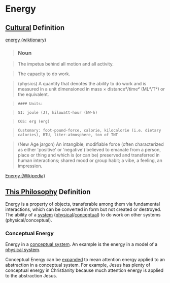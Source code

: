 # Energy

## [Cultural](./culture.md) Definition

<a href="http://en.wiktionary.org/wiki/energy" target="_blank">energy (wiktionary)</a>

> ### Noun

> The impetus behind all motion and all activity.

> The capacity to do work.

> (physics) A quantity that denotes the ability to do work and is measured in a unit dimensioned in mass × distance²/time² (ML²/T²) or the equivalent.

>     #### Units:

>     SI: joule (J), kilowatt-hour (kW·h)

>     CGS: erg (erg)

>     Customary: foot-pound-force, calorie, kilocalorie (i.e. dietary calories), BTU, liter-atmosphere, ton of TNT

> (New Age jargon) An intangible, modifiable force (often characterized as either 'positive' or 'negative') believed to emanate from a person, place or thing and which is (or can be) preserved and transferred in human interactions; shared mood or group habit; a vibe, a feeling, an impression.

<a href="https://en.wikipedia.org/wiki/Energy" target="_blank">Energy (Wikipedia)</a>

## [This Philosophy](./this-philosophy.md) Definition

Energy is a property of objects, transferable among them via fundamental interactions, which can be converted in form but not created or destroyed. The ability of a [system](./system.md) ([physical](./physical-system.md)/[conceptual](./conceptual-system.md)) to do work on other systems (physical/conceptual).

### Conceptual Energy

Energy in a [conceptual system](./conceptual-system.md). An example is the energy in a model of a [physical system](./physical-system.md).

Conceptual Energy can be [expanded](./expanding-consciousness.md) to mean attention energy applied to an abstraction in a conceptual system. For example, Jesus has plenty of conceptual energy in Christianity because much attention energy is applied to the abstraction Jesus.
